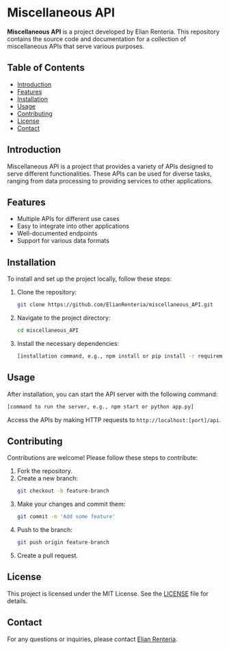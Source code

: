 
# Miscellaneous API

**Miscellaneous API** is a project developed by Elian Renteria. This repository contains the source code and documentation for a collection of miscellaneous APIs that serve various purposes.

## Table of Contents

- [Introduction](#introduction)
- [Features](#features)
- [Installation](#installation)
- [Usage](#usage)
- [Contributing](#contributing)
- [License](#license)
- [Contact](#contact)

## Introduction

Miscellaneous API is a project that provides a variety of APIs designed to serve different functionalities. These APIs can be used for diverse tasks, ranging from data processing to providing services to other applications.

## Features

- Multiple APIs for different use cases
- Easy to integrate into other applications
- Well-documented endpoints
- Support for various data formats

## Installation

To install and set up the project locally, follow these steps:

1. Clone the repository:
   ```bash
   git clone https://github.com/ElianRenteria/miscellaneous_API.git
   ```
2. Navigate to the project directory:
   ```bash
   cd miscellaneous_API
   ```
3. Install the necessary dependencies:
   ```bash
   [installation command, e.g., npm install or pip install -r requirements.txt]
   ```

## Usage

After installation, you can start the API server with the following command:

```bash
[command to run the server, e.g., npm start or python app.py]
```

Access the APIs by making HTTP requests to `http://localhost:[port]/api`.

## Contributing

Contributions are welcome! Please follow these steps to contribute:

1. Fork the repository.
2. Create a new branch:
   ```bash
   git checkout -b feature-branch
   ```
3. Make your changes and commit them:
   ```bash
   git commit -m 'Add some feature'
   ```
4. Push to the branch:
   ```bash
   git push origin feature-branch
   ```
5. Create a pull request.

## License

This project is licensed under the MIT License. See the [LICENSE](LICENSE) file for details.

## Contact

For any questions or inquiries, please contact [Elian Renteria](mailto:elianrenteriadevelopment@gmail.com).
